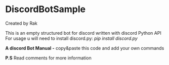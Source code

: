 # DiscordBotSample
Created by Rak

This is an empty structured bot for discord written with discord Python API
For usage u will need to install discord.py:
*pip install discord.py*

**A discord Bot Manual -** copy&paste this code and add your own commands 

**P.S**
Read comments for more information
